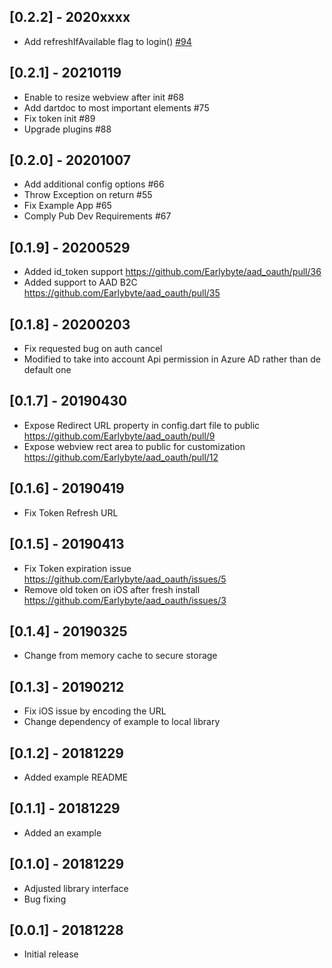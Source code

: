 ## [0.2.2] - 2020xxxx

- Add refreshIfAvailable flag to login() [#94](https://github.com/Earlybyte/aad_oauth/pull/94)

## [0.2.1] - 20210119

- Enable to resize webview after init #68
- Add dartdoc to most important elements #75
- Fix token init #89
- Upgrade plugins #88

## [0.2.0] - 20201007

- Add additional config options #66
- Throw Exception on return #55
- Fix Example App #65
- Comply Pub Dev Requirements #67

## [0.1.9] - 20200529

- Added id_token support https://github.com/Earlybyte/aad_oauth/pull/36
- Added support to AAD B2C https://github.com/Earlybyte/aad_oauth/pull/35

## [0.1.8] - 20200203

- Fix requested bug on auth cancel
- Modified to take into account Api permission in Azure AD rather than de default one

## [0.1.7] - 20190430

- Expose Redirect URL property in config.dart file to public https://github.com/Earlybyte/aad_oauth/pull/9
- Expose webview rect area to public for customization https://github.com/Earlybyte/aad_oauth/pull/12

## [0.1.6] - 20190419

- Fix Token Refresh URL

## [0.1.5] - 20190413

- Fix Token expiration issue https://github.com/Earlybyte/aad_oauth/issues/5
- Remove old token on iOS after fresh install https://github.com/Earlybyte/aad_oauth/issues/3

## [0.1.4] - 20190325

- Change from memory cache to secure storage

## [0.1.3] - 20190212

- Fix iOS issue by encoding the URL
- Change dependency of example to local library

## [0.1.2] - 20181229

- Added example README

## [0.1.1] - 20181229

- Added an example

## [0.1.0] - 20181229

- Adjusted library interface
- Bug fixing

## [0.0.1] - 20181228

- Initial release
